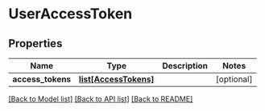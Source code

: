 # UserAccessToken


## Properties
Name | Type | Description | Notes
------------ | ------------- | ------------- | -------------
**access_tokens** | [**list[AccessTokens]**](AccessTokens.md) |  | [optional] 

[[Back to Model list]](../README.md#documentation-for-models) [[Back to API list]](../README.md#documentation-for-api-endpoints) [[Back to README]](../README.md)


